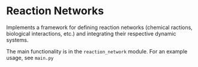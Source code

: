 # Reaction Networks

Implements a framework for defining reaction networks (chemical ractions, biological interactions, etc.) and integrating their respective dynamic systems.

The main functionality is in the `reaction_network` module. For an example usage, see `main.py`
